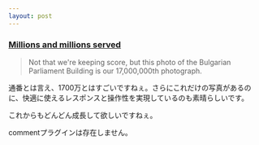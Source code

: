 ```yaml
---
layout: post
---
```

<h3><a href="http://blog.flickr.com/flickrblog/2005/06/millions_and_mi.html">Millions and millions served</a></h3>
<blockquote><p>Not that we're keeping score, but this photo of the Bulgarian Parliament Building is our 17,000,000th photograph.</p>
</blockquote>
<p>通番とは言え、1700万とはすごいですねぇ。さらにこれだけの写真があるのに、快適に使えるレスポンスと操作性を実現しているのも素晴らしいです。</p>
<p>これからもどんどん成長して欲しいですねぇ。</p>
<p><span class="error">commentプラグインは存在しません。</span> </p>
